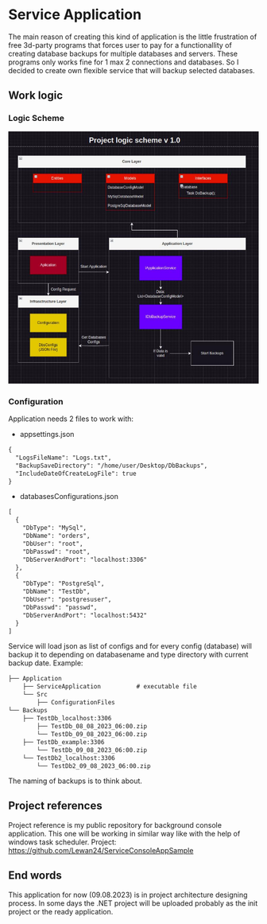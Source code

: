 # Service Application

The main reason of creating this kind of application is the little frustration of free 3d-party programs that forces user to pay for a functionallity of creating database backups for multiple databases and servers. These programs only works fine for 1 max 2 connections and databases.
So I decided to create own flexible service that will backup selected databases.

## Work logic

### Logic Scheme

![Project scheme](https://github.com/Lewan24/DatabasesBackupServiceDotNet/blob/main/ServiceLogicProject_v1.0_Drawio.jpg)

### Configuration

Application needs 2 files to work with:

- appsettings.json
```
{
  "LogsFileName": "Logs.txt",
  "BackupSaveDirectory": "/home/user/Desktop/DbBackups",
  "IncludeDateOfCreateLogFile": true
}
```
- databasesConfigurations.json
```
[
  {
    "DbType": "MySql",
    "DbName": "orders",
    "DbUser": "root",
    "DbPasswd": "root",
    "DbServerAndPort": "localhost:3306"
  },
  {
    "DbType": "PostgreSql",
    "DbName": "TestDb",
    "DbUser": "postgresuser",
    "DbPasswd": "passwd",
    "DbServerAndPort": "localhost:5432"
  }
]
```
Service will load json as list of configs and for every config (database) will backup it to depending on databasename and type directory with current backup date. Example:
```
├── Application
    ├── ServiceApplication          # executable file
    └── Src
        ├── ConfigurationFiles
└── Backups
    ├── TestDb_localhost:3306
        ├── TestDb_08_08_2023_06:00.zip
        └── TestDb_09_08_2023_06:00.zip
    ├── TestDb_example:3306
        └── TestDb_09_08_2023_06:00.zip
    └── TestDb2_localhost:3306
        └── TestDb2_09_08_2023_06:00.zip
```
The naming of backups is to think about.

## Project references
Project reference is my public repository for background console application.
This one will be working in similar way like with the help of windows task scheduler.
Project: https://github.com/Lewan24/ServiceConsoleAppSample

## End words
This application for now (09.08.2023) is in project architecture designing process. In some days the .NET project will be uploaded probably as the init project or the ready application.
